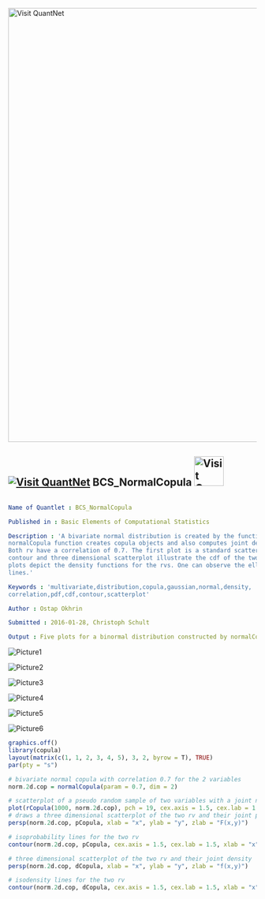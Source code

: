 
[<img src="https://github.com/QuantLet/Styleguide-and-FAQ/blob/master/pictures/banner.png" width="880" alt="Visit QuantNet">](http://quantlet.de/index.php?p=info)

## [<img src="https://github.com/QuantLet/Styleguide-and-Validation-procedure/blob/master/pictures/qloqo.png" alt="Visit QuantNet">](http://quantlet.de/) **BCS_NormalCopula** [<img src="https://github.com/QuantLet/Styleguide-and-Validation-procedure/blob/master/pictures/QN2.png" width="60" alt="Visit QuantNet 2.0">](http://quantlet.de/d3/ia)

```yaml

Name of Quantlet : BCS_NormalCopula

Published in : Basic Elements of Computational Statistics

Description : 'A bivariate normal distribution is created by the function normalCopula.The
normalCopula function creates copula objects and also computes joint densities and probabilities.
Both rv have a correlation of 0.7. The first plot is a standard scatterplot of the two variables. A
contour and three dimensional scatterplot illustrate the cdf of the two variables. The last two
plots depict the density functions for the rvs. One can observe the elliptical shape of the contour
lines.'

Keywords : 'multivariate,distribution,copula,gaussian,normal,density,
correlation,pdf,cdf,contour,scatterplot'

Author : Ostap Okhrin

Submitted : 2016-01-28, Christoph Schult

Output : Five plots for a binormal distribution constructed by normalCopula.

```

![Picture1](BCS_NormalCopula1.png)

![Picture2](BCS_NormalCopula2.png)

![Picture3](BCS_NormalCopula3.png)

![Picture4](BCS_NormalCopula4.png)

![Picture5](BCS_NormalCopula5.png)

![Picture6](Rplot.png)


```r
graphics.off()
library(copula)
layout(matrix(c(1, 1, 2, 3, 4, 5), 3, 2, byrow = T), TRUE)
par(pty = "s")

# bivariate normal copula with correlation 0.7 for the 2 variables
norm.2d.cop = normalCopula(param = 0.7, dim = 2)

# scatterplot of a pseudo random sample of two variables with a joint normal distribution
plot(rCopula(1000, norm.2d.cop), pch = 19, cex.axis = 1.5, cex.lab = 1.5, xlab = "x", ylab = "y")
# draws a three dimensional scatterplot of the two rv and their joint probability
persp(norm.2d.cop, pCopula, xlab = "x", ylab = "y", zlab = "F(x,y)")

# isoprobability lines for the two rv
contour(norm.2d.cop, pCopula, cex.axis = 1.5, cex.lab = 1.5, xlab = "x", ylab = "y")

# three dimensional scatterplot of the two rv and their joint density
persp(norm.2d.cop, dCopula, xlab = "x", ylab = "y", zlab = "f(x,y)")

# isodensity lines for the two rv
contour(norm.2d.cop, dCopula, cex.axis = 1.5, cex.lab = 1.5, xlab = "x", ylab = "y")

```
